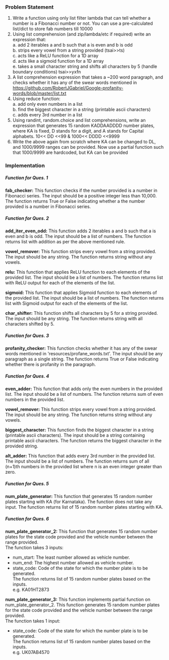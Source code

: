### Problem Statement

1. Write a function using only list filter lambda that can tell whether a number is a Fibonacci number or not. You can use a pre-calculated list/dict to store fab numbers till 10000  
2. Using list comprehension (and zip/lambda/etc if required) write an expression that:  
    a. add 2 iterables a and b such that a is even and b is odd  
    b. strips every vowel from a string provided (tsai>>ts)  
    c. acts like a ReLU function for a 1D array  
    d. acts like a sigmoid function for a 1D array  
    e. takes a small character string and shifts all characters by 5 (handle boundary conditions) tsai>>yxfn  
3. A list comprehension expression that takes a ~200 word paragraph, and checks whether it has any of the swear words mentioned in https://github.com/RobertJGabriel/Google-profanity-words/blob/master/list.txt  
4. Using reduce function:  
    a. add only even numbers in a list  
    b. find the biggest character in a string (printable ascii characters)  
    c. adds every 3rd number in a list  
5. Using randint, random.choice and list comprehensions, write an expression that generates 15 random KADDAADDDD number plates, where KA is fixed, D stands for a digit, and A stands for Capital alphabets. 10<< DD <<99 & 1000<< DDDD <<9999  
6. Write the above again from scratch where KA can be changed to DL, and 1000/9999 ranges can be provided. Now use a partial function such that 1000/9999 are hardcoded, but KA can be provided  

### Implementation
##### Function for Ques. 1
**fab_checker:** This function checks if the number provided is a number in Fibonacci series. The input should be a positive integer less than 10,000. The function returns True or False indicating whether a the number provided is a number in Fibonacci series.  


##### Function for Ques. 2
**add_iter_even_odd:** This function adds 2 iterables a and b such that a is even and b is odd. The input should be a list of numbers. The function returns list with addition as per the above mentioned rule.  

**vowel_remover:** This function strips every vowel from a string provided. The input should be any string. The function returns string without any vowels.  

**relu:** This function that applies ReLU function to each elements of the provided list. The input should be a list of numbers. The function returns list with ReLU output for each of the elements of the list.  

**sigmoid:** This function that applies Sigmoid function to each elements of the provided list. The input should be a list of numbers. The function returns list with Sigmoid output for each of the elements of the list.  

**char_shifter:** This function shifts all characters by 5 for a string provided. The input should be any string. The function returns string with all characters shifted by 5.  

##### Function for Ques. 3
**profanity_checker:** This function checks whether it has any of the swear words mentioned in 'resources/profane_words.txt'. The input should be any paragraph as a single string. The function returns True or False indicating whether there is profanity in the paragraph.  

##### Function for Ques. 4
**even_adder:** This function that adds only the even numbers in the provided list. The input should be a list of numbers. The function returns sum of even numbers in the provided list.  

**vowel_remover:** This function strips every vowel from a string provided. The input should be any string. The function returns string without any vowels.  

**biggest_character:** This function finds the biggest character in a string (printable ascii characters). The input should be a string containing printable ascii characters. The function returns the biggest character in the provided string.  

**alt_adder:** This function that adds every 3rd number in the provided list. The input should be a list of numbers. The function returns sum of all (n+1)th numbers in the provided list where n is an even integer greater than zero.  

##### Function for Ques. 5
**num_plate_generator:** This function that generates 15 random number plates starting with KA (for Karnataka). The function does not take any input. The function returns list of 15 random number plates starting with KA.  

##### Function for Ques. 6
**num_plate_generator_2:** This function that generates 15 random number plates for the state code provided and the vehicle number between the range provided.  
The function takes 3 inputs:
- num_start: The least number allowed as vehicle number.  
- num_end: The highest number allowed as vehicle number.  
- state_code: Code of the state for which the number plate is to be generated.  
The function returns list of 15 random number plates based on the inputs.  
e.g. KA01HT2873

**num_plate_generator_3:** This function implements partial function on num_plate_generator_2. This function generates 15 random number plates for the state code provided and the vehicle number between the range provided.  
The function takes 1 input:
- state_code: Code of the state for which the number plate is to be generated.  
The function returns list of 15 random number plates based on the inputs.  
e.g. UK07AB4570
